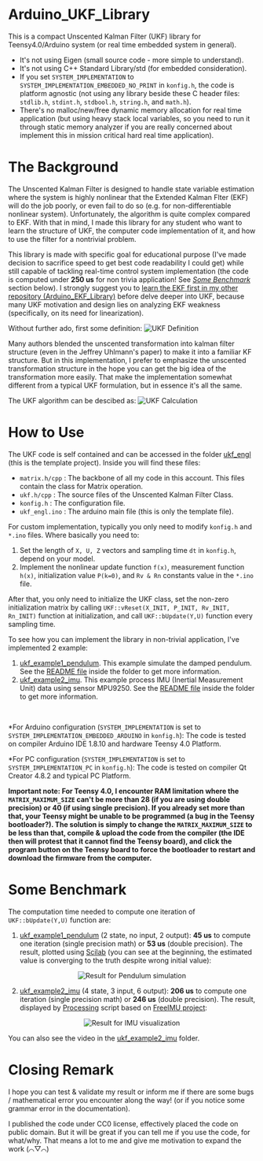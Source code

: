 # Arduino_UKF_Library
This is a compact Unscented Kalman Filter (UKF) library for Teensy4.0/Arduino system (or real time embedded system in general).
- It's not using Eigen (small source code - more simple to understand).
- It's not using C++ Standard Library/std (for embedded consideration).
- If you set `SYSTEM_IMPLEMENTATION` to `SYSTEM_IMPLEMENTATION_EMBEDDED_NO_PRINT` in `konfig.h`, the code is platform agnostic (not using any library beside these C header files: `stdlib.h`, `stdint.h`, `stdbool.h`, `string.h`, and `math.h`).
- There's no malloc/new/free dynamic memory allocation for real time application (but using heavy stack local variables, so you need to run it through static memory analyzer if you are really concerned about implement this in mission critical hard real time application).


# The Background
The Unscented Kalman Filter is designed to handle state variable estimation where the system is highly nonlinear that the Extended Kalman Flter (EKF) will do the job poorly, or even fail to do so (e.g. for non-differentiable nonlinear system). Unfortunately, the algorithm is quite complex compared to EKF. With that in mind, I made this library for any student who want to learn the structure of UKF, the computer code implementation of it, and how to use the filter for a nontrivial problem.

This library is made with specific goal for educational purpose (I've made decision to sacrifice speed to get best code readability I could get) while still capable of tackling real-time control system implementation (the code is computed under **250 us** for non trivia application! See *[Some Benchmark](README.md#some-benchmark)* section below). I strongly suggest you to [learn the EKF first in my other repository (Arduino_EKF_Library)](https://github.com/pronenewbits/Arduino_EKF_Library) before delve deeper into UKF, because many UKF motivation and design lies on analyzing EKF weakness (specifically, on its need for linearization).


Without further ado, first some definition:
![UKF Definition](UKF_Definition.png "Click to maximize if the image rescaling make you feel dizzy")

Many authors blended the unscented transformation into kalman filter structure (even in the Jeffrey Uhlmann's paper) to make it into a familiar KF structure. But in this implementation, I prefer to emphasize the unscented transformation structure in the hope you can get the big idea of the transformation more easily. That make the implementation somewhat different from a typical UKF formulation, but in essence it's all the same. 

The UKF algorithm can be descibed as:
![UKF Calculation](UKF_Calculation.png "Click to maximize if the image rescaling make you feel dizzy")



# How to Use
The UKF code is self contained and can be accessed in the folder [ukf_engl](ukf_engl) (this is the template project). Inside you will find these files:
- `matrix.h/cpp` : The backbone of all my code in this account. This files contain the class for Matrix operation.
- `ukf.h/cpp` : The source files of the Unscented Kalman Filter Class.
- `konfig.h` : The configuration file.
- `ukf_engl.ino` : The arduino main file (this is only the template file).

For custom implementation, typically you only need to modify `konfig.h` and `*.ino` files. Where basically you need to:
1. Set the length of `X, U, Z` vectors and sampling time `dt` in `konfig.h`, depend on your model.
2. Implement the nonlinear update function `f(x)`, measurement function `h(x)`, initialization value `P(k=0)`, and `Rv & Rn` constants value in the `*.ino` file.

After that, you only need to initialize the UKF class, set the non-zero initialization matrix by calling `UKF::vReset(X_INIT, P_INIT, Rv_INIT, Rn_INIT)` function at initialization, and call `UKF::bUpdate(Y,U)` function every sampling time.

To see how you can implement the library in non-trivial application, I've implemented 2 example:
1.  [ukf_example1_pendulum](ukf_example1_pendulum). This example simulate the damped pendulum. See the [README file](ukf_example1_pendulum/README.md) inside the folder to get more information. 
2.  [ukf_example2_imu](ukf_example2_imu). This example process IMU (Inertial Measurement Unit) data using sensor MPU9250. See the [README file](ukf_example2_imu/README.md) inside the folder to get more information.

&nbsp;

*For Arduino configuration (`SYSTEM_IMPLEMENTATION` is set to `SYSTEM_IMPLEMENTATION_EMBEDDED_ARDUINO` in `konfig.h`):
The code is tested on compiler Arduino IDE 1.8.10 and hardware Teensy 4.0 Platform.

*For PC configuration (`SYSTEM_IMPLEMENTATION` is set to `SYSTEM_IMPLEMENTATION_PC` in `konfig.h`):
The code is tested on compiler Qt Creator 4.8.2 and typical PC Platform.


**Important note: For Teensy 4.0, I encounter RAM limitation where the `MATRIX_MAXIMUM_SIZE` can't be more than 28 (if you are using double precision) or 40 (if using single precision). If you already set more than that, your Teensy might be unable to be programmed (a bug in the Teensy bootloader?). The solution is simply to change the `MATRIX_MAXIMUM_SIZE` to be less than that, compile & upload the code from the compiler (the IDE then will protest that it cannot find the Teensy board), and click the program button on the Teensy board to force the bootloader to restart and download the firmware from the computer.**


# Some Benchmark
The computation time needed to compute one iteration of `UKF::bUpdate(Y,U)` function are:
1. [ukf_example1_pendulum](ukf_example1_pendulum) (2 state, no input, 2 output): **45 us** to compute one iteration (single precision math) or **53 us** (double precision). The result, plotted using [Scilab](https://www.scilab.org/) (you can see at the beginning, the estimated value is converging to the truth despite wrong initial value):
<p align="center"><img src="ukf_example1_pendulum/result.png" alt="Result for Pendulum simulation"></p>


2. [ukf_example2_imu](ukf_example2_imu) (4 state, 3 input, 6 output): **206 us** to compute one iteration (single precision math) or **246 us** (double precision). The result, displayed by [Processing](https://processing.org/) script based on [FreeIMU project](http://www.varesano.net/files/FreeIMU-20121122_1126.zip):
<p align="center"><img src="ukf_example2_imu/result.png" alt="Result for IMU visualization"></p>

You can also see the video in the [ukf_example2_imu](ukf_example2_imu) folder.


# Closing Remark
I hope you can test & validate my result or inform me if there are some bugs / mathematical error you encounter along the way! (or if you notice some grammar error in the documentation).

I published the code under CC0 license, effectively placed the code on public domain. But it will be great if you can tell me if you use the code, for what/why. That means a lot to me and give me motivation to expand the work (⌒▽⌒)
